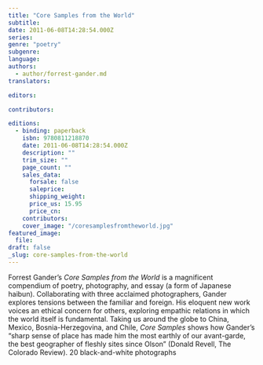 ```yaml
---
title: "Core Samples from the World"
subtitle:
date: 2011-06-08T14:28:54.000Z
series:
genre: "poetry"
subgenre:
language:
authors:
  - author/forrest-gander.md
translators:

editors:

contributors:

editions:
  - binding: paperback
    isbn: 9780811218870
    date: 2011-06-08T14:28:54.000Z
    description: ""
    trim_size: ""
    page_count: ""
    sales_data:
      forsale: false
      saleprice:
      shipping_weight:
      price_us: 15.95
      price_cn:
    contributors:
    cover_image: "/coresamplesfromtheworld.jpg"
featured_image:
  file:
draft: false
_slug: core-samples-from-the-world
---
```


Forrest Gander’s _Core Samples from the World_ is a magnificent compendium of poetry, photography, and essay (a form of Japanese haibun). Collaborating with three acclaimed photographers, Gander explores tensions between the familiar and foreign. His eloquent new work voices an ethical concern for others, exploring empathic relations in which the world itself is fundamental. Taking us around the globe to China, Mexico, Bosnia-Herzegovina, and Chile, _Core Samples_ shows how Gander’s “sharp sense of place has made him the most earthly of our avant-garde, the best geographer of fleshly sites since Olson” (Donald Revell, The Colorado Review). 20 black-and-white photographs

